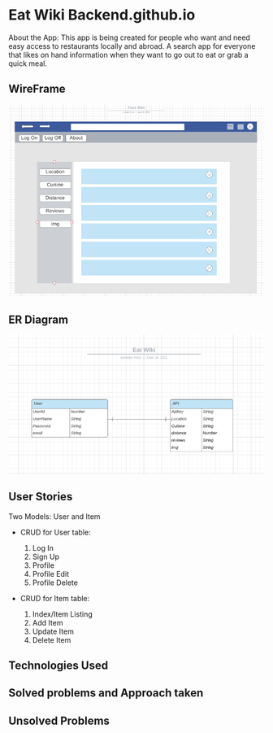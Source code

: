 # Eat Wiki Backend.github.io

About the App: This app is being created for people who want and need easy access to restaurants locally and abroad. A search app for everyone that likes on hand information when they want to go out to eat or grab a quick meal. 

## WireFrame

![wireframe](https://github.com/Mepkaz01/EatWiki-backend.github.io/blob/main/WireFrame.png)

## ER Diagram

![erd](https://github.com/Mepkaz01/EatWiki-backend.github.io/blob/main/ERD.png)

## User Stories

Two Models: User and Item
* CRUD for User table:
  1) Log In
  2) Sign Up
  3) Profile
  4) Profile Edit
  5) Profile Delete

* CRUD for Item table:
  1) Index/Item Listing
  2) Add Item
  3) Update Item
  4) Delete Item

## Technologies Used

## Solved problems and Approach taken

## Unsolved Problems


